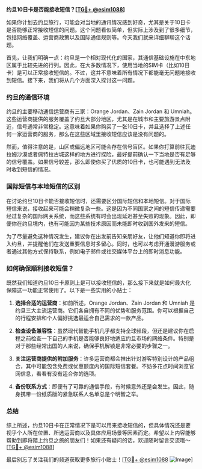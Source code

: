 **约旦10日卡是否能接收短信？[[TG💪+ @esim1088](https://t.me/s/esim1088)]**

如果你计划去约旦旅行，可能会对当地的通讯情况感到好奇，尤其是关于10日卡是否能够正常接收短信的问题。这个问题看似简单，但实际上涉及到了很多细节，包括网络覆盖、运营商政策以及国际通信规则等。今天我们就来详细聊聊这个话题。

首先，让我们明确一点：约旦是一个相对现代化的国家，其通信基础设施在中东地区属于比较先进的行列。因此，在大多数情况下，使用当地的SIM卡（比如10日卡）是可以正常接收短信的。不过，这并不意味着所有情况下都能毫无问题地接收到短信。接下来，我们将从几个方面深入探讨这一问题。

### 约旦的通信环境

约旦的主要移动通信运营商有三家：Orange Jordan、Zain Jordan 和 Umniah。这些运营商提供的服务覆盖了约旦大部分地区，尤其是在城市和主要旅游景点附近，信号通常非常稳定。这意味着如果你购买了一张10日卡，并且选择了上述任何一家运营商的服务，那么在这些区域里接收短信应该是没有问题的。

然而，值得注意的是，山区或偏远地区可能会存在信号盲区。如果你打算前往瓦迪拉姆沙漠或者佩特拉古城这样的地方进行探险，最好提前确认一下当地是否有足够的信号覆盖。如果信号较差，那么即使你买了优质的10日卡，也可能遇到无法及时收到短信的情况。

### 国际短信与本地短信的区别

在讨论约旦10日卡能否接收短信时，还需要区分国际短信和本地短信。对于国际短信来说，接收起来可能会稍微复杂一些。这是因为不同国家之间的短信传递需要经过复杂的国际网关系统，而这些系统有时会出现延迟甚至失败的现象。因此，即便你在约旦境内，也有可能因为某些技术原因而未能即时收到国外发来的短信。

为了尽量避免这种情况发生，建议你在出发前告知亲朋好友，让他们知道你即将进入约旦，并提醒他们在发送重要信息时多留心。同时，也可以考虑开通漫游服务或者通过其他方式保持联系，例如电子邮件或社交媒体平台上的即时消息功能。

### 如何确保顺利接收短信？

既然我们知道约旦10日卡原则上是可以接收短信的，那么接下来就是如何最大化保障这一功能正常使用了。以下是一些实用的小贴士：

1. **选择合适的运营商**：如前所述，Orange Jordan、Zain Jordan 和 Umniah 是约旦三大主流运营商。它们各自拥有不同的优势和服务范围。你可以根据自己的行程安排和个人偏好挑选最适合自己需求的一款产品。

2. **检查设备兼容性**：虽然现代智能手机几乎都支持全球频段，但还是建议你在启程之前检查一下自己的手机是否能够良好地适应约旦市场的网络条件。特别是对于那些经常出国的人来说，确保手机解锁是非常必要的步骤之一。

3. **关注运营商提供的附加服务**：许多运营商都会推出针对游客特别设计的产品组合，其中可能包含免费或优惠额度内的国际短信套餐。不妨多花点时间浏览官网信息，看看有没有适合你的选项。

4. **备份联系方式**：即便有了可靠的通信手段，有时候意外还是会发生。因此，随身携带一份纸质版的紧急联系人名单总是个明智之举。

### 总结

综上所述，约旦10日卡在正常情况下是可以用来接收短信的，但具体情况还是要视乎个人所在位置、所选运营商以及具体应用场景等因素而定。希望以上内容能够帮助到即将踏上约旦之旅的朋友们！如果还有疑问的话，欢迎随时留言交流哦～ [[TG💪+ @esim1088](https://t.me/s/esim1088)]

最后别忘了关注我们的频道获取更多旅行小贴士！[[TG💪+ @esim1088](https://t.me/s/esim1088) ![Image](https://i.postimg.cc/4NQfJmqS/Snipaste-2025-05-13-00-14-12.png)]